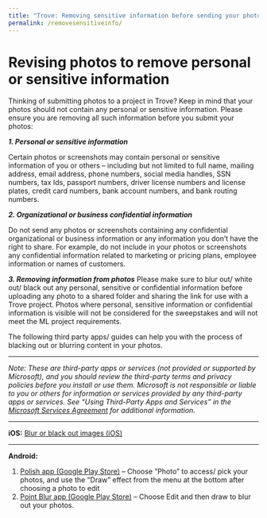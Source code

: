 ```yaml
---
title: "Trove: Removing sensitive information before sending your photos"
permalink: /removesensitiveinfo/
---
```


# Revising photos to remove personal or sensitive information 

Thinking of submitting photos to a project in Trove? Keep in mind that your photos should not contain any personal or sensitive information. Please ensure you are removing all such information before you submit your photos:

***1.	Personal or sensitive information***

Certain photos or screenshots may contain personal or sensitive information of you or others – including but not limited to  full name, mailing address, email address, phone numbers, social media handles, SSN numbers, tax Ids, passport numbers, driver license numbers and license plates, credit card numbers, bank account numbers, and bank routing numbers.

***2.	Organizational or business confidential information***

Do not send any photos or screenshots containing any confidential organizational or business information or any information you don’t have the right to share.  For example, do not include in your photos or screenshots any confidential information related to marketing or pricing plans, employee information or names of customers.  

***3.	Removing information from photos***
Please make sure to blur out/ white out/ black out any personal, sensitive or confidential information before uploading any photo to a shared folder and sharing the link for use with a Trove project. Photos where personal, sensitive information or confidential information is visible will not be considered for the sweepstakes and will not meet the ML project requirements. 

The following third party apps/ guides can help you with the process of blacking out or blurring content in your photos.

***
*Note: These are third-party apps or services (not provided or supported by Microsoft), and you should review the third-party terms and privacy policies before you install or use them. Microsoft is not responsible or liable to you or others for information or services provided by any third-party apps or services.  See “Using Third-Party Apps and Services” in the [Microsoft Services Agreement](https://microsoft.com/servicesagreement) for additional information.*
***

**iOS:** [Blur or black out images (iOS)](https://www.softwarert.com/blur-pixelate-black-out-images-iphone/) 
***
**Android:**
	
  1. [Polish app (Google Play Store)](https://play.google.com/store/apps/details?id=photo.editor.photoeditor.photoeditorpro) – Choose “Photo” to access/ pick your photos, and use the “Draw” effect from the menu at the bottom after choosing a photo to edit
  2. [Point Blur app (Google Play Store)](https://play.google.com/store/apps/details?id=jp.co.pointblur.android.app.quick) – Choose Edit and then draw to blur out your photos.	
 



